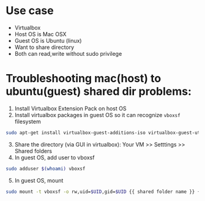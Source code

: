 # Use case
* Virtualbox
* Host OS is Mac OSX
* Guest OS is Ubuntu (linux)
* Want to share directory
* Both can read,write without sudo privilege

# Troubleshooting mac(host) to ubuntu(guest) shared dir problems:
1. Install Virtualbox Extension Pack on host OS
2. Install virtualbox packages in guest OS so it can recognize `vboxsf` filesystem
```bash
sudo apt-get install virtualbox-guest-additions-iso virtualbox-guest-utils
```
3. Share the directory (via GUI in virtualbox): Your VM >> Setttings >> Shared folders
4. In guest OS, add user to vboxsf
```bash
sudo adduser $(whoami) vboxsf
```
5. In guest OS, mount
```bash
sudo mount -t vboxsf -o rw,uid=$UID,gid=$UID {{ shared folder name }} {{ desired path for mount }}
```